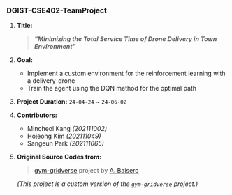 ### DGIST-CSE402-TeamProject

1. **Title:**

    > ***"Minimizing the Total   Service Time of Drone Delivery in Town Environment"***

2. **Goal:**
   - Implement a custom environment for the reinforcement learning with a delivery-drone
   - Train the agent using the DQN method for the optimal path

3. **Project Duration:** `24-04-24` ~ `24-06-02`

4. **Contributors:**
   - Mincheol Kang *(202111002)*
   - Hojeong Kim *(202111049)*
   - Sangeun Park *(202111065)*

5. **Original Source Codes from:**
   > [gym-gridverse](https://github.com/abaisero/gym-gridverse) project by [A. Baisero](https://github.com/abaisero)
   
   *(This project is a custom version of the `gym-gridverse` project.)*